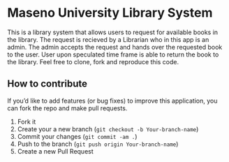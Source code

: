 # Maseno University Library System 
This is a library system that allows users to request for available books in the library. The request is recieved
by a Librarian who in this app is an admin. The admin accepts the request and hands over the requested book to the user.
User upon speculated time frame is able to return the book to the library.
Feel free to clone, fork and reproduce this code.
## How to contribute
If you’d like to add features (or bug fixes) to improve this application, you can fork the repo and make pull requests.

1. Fork it
2. Create your a new branch (`git checkout -b Your-branch-name`)
3. Commit your changes (`git commit -am .`)
4. Push to the branch (`git push origin Your-branch-name`)
5. Create a new Pull Request
